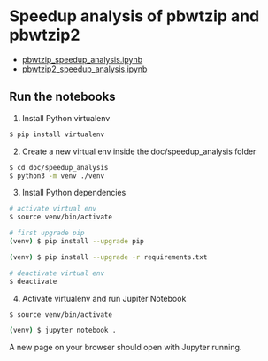 # Speedup analysis of pbwtzip and pbwtzip2

- [pbwtzip_speedup_analysis.ipynb](./pbwtzip_speedup_analysis.ipynb)
- [pbwtzip2_speedup_analysis.ipynb](./pbwtzip2_speedup_analysis.ipynb)


## Run the notebooks

1.  Install Python virtualenv

```bash
$ pip install virtualenv
```

2. Create a new virtual env inside the doc/speedup_analysis folder

```bash
$ cd doc/speedup_analysis
$ python3 -m venv ./venv
```

3.  Install Python dependencies

```bash
# activate virtual env
$ source venv/bin/activate

# first upgrade pip
(venv) $ pip install --upgrade pip

(venv) $ pip install --upgrade -r requirements.txt

# deactivate virtual env
$ deactivate
```


4. Activate virtualenv and run Jupiter Notebook

```bash
$ source venv/bin/activate

(venv) $ jupyter notebook .
```

A new page on your browser should open with Jupyter running.
